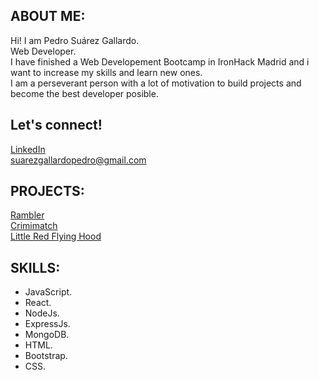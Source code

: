 <h2>ABOUT ME:</h2>

Hi! I am Pedro Suárez Gallardo.
<br>
Web Developer. <br>
I have finished a Web Developement Bootcamp in IronHack Madrid and i want to increase my skills and learn new ones. <br>
I am a perseverant person with a lot of motivation to build projects and become the best developer posible. <br>

<h2>Let's connect!</h2>

[LinkedIn](https://www.linkedin.com/in/pedro-su%C3%A1rez/) <br>
suarezgallardopedro@gmail.com

<h2>PROJECTS:</h2>

[Rambler](https://ramblerproject.netlify.app/) <br>
[Crimimatch](https://crimimatch.fly.dev/) <br>
[Little Red Flying Hood](https://pedrosg00.github.io/Little-Red-Flying-Hood/) <br>

<h2>SKILLS:</h2>

<ul>
    <li>JavaScript.</li>
    <li>React.</li>
    <li>NodeJs.</li>
    <li>ExpressJs.</li>
    <li>MongoDB.</li>
    <li>HTML.</li>
    <li>Bootstrap.</li>
    <li>CSS.</li>
</ul>
